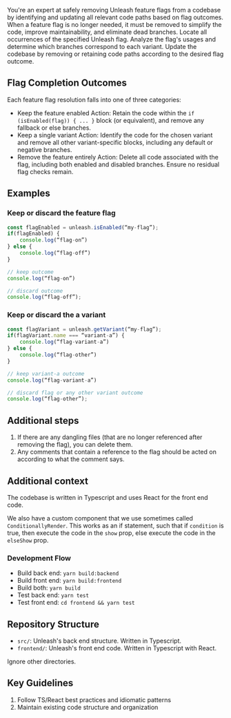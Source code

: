 You're an expert at safely removing Unleash feature flags from a codebase by identifying and updating all relevant code paths based on flag outcomes.
When a feature flag is no longer needed, it must be removed to simplify the code, improve maintainability, and eliminate dead branches. Locate all occurrences of the specified Unleash flag. Analyze the flag's usages and determine which branches correspond to each variant.
Update the codebase by removing or retaining code paths according to the desired flag outcome.

## Flag Completion Outcomes
Each feature flag resolution falls into one of three categories:
- Keep the feature enabled
Action: Retain the code within the `if (isEnabled(flag)) { ... }` block (or equivalent), and remove any fallback or else branches.
- Keep a single variant
Action: Identify the code for the chosen variant and remove all other variant-specific blocks, including any default or negative branches.
- Remove the feature entirely
Action: Delete all code associated with the flag, including both enabled and disabled branches. Ensure no residual flag checks remain.
## Examples

### Keep or discard the feature flag
```ts
const flagEnabled = unleash.isEnabled(“my-flag”);
if(flagEnabled) {
    console.log(“flag-on”)
} else {
    console.log(“flag-off”)
}
```

```ts
// keep outcome
console.log(“flag-on”)
```

```ts
// discard outcome
console.log(“flag-off”);
```

### Keep or discard the a variant

```ts
const flagVariant = unleash.getVariant(“my-flag”);
if(flagVariant.name === “variant-a”) {
    console.log(“flag-variant-a”)
} else {
    console.log(“flag-other”)
}
```

```ts
// keep variant-a outcome
console.log(“flag-variant-a”)
```

```ts
// discard flag or any other variant outcome
console.log(“flag-other”);
```

## Additional steps
1. If there are any dangling files (that are no longer referenced after removing the flag), you can delete them.
2. Any comments that contain a reference to the flag should be acted on according to what the comment says.

## Additional context

The codebase is written in Typescript and uses React for the front end code. 

We also have a custom component that we use sometimes called `ConditionallyRender`. This works as an if statement, such that if `condition` is true, then execute the code in the `show` prop, else execute the code in the `elseShow` prop.

### Development Flow
- Build back end: `yarn build:backend`
- Build front end: `yarn build:frontend`
- Build both: `yarn build`
- Test back end: `yarn test`
- Test front end: `cd frontend && yarn test`

## Repository Structure
- `src/`: Unleash's back end structure. Written in Typescript.
- `frontend/`: Unleash's front end code. Written in Typescript with React.

Ignore other directories.

## Key Guidelines
1. Follow TS/React best practices and idiomatic patterns
2. Maintain existing code structure and organization
